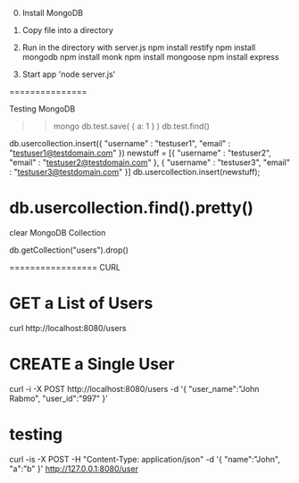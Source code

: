 0. Install MongoDB

1. Copy file into a directory 
2. Run in the directory with server.js
npm install restify
npm install mongodb
npm install monk
npm install mongoose
npm install express

3. Start app 'node server.js'


===============

Testing MongoDB
>> mongo
>> db.test.save( { a: 1 } )
>> db.test.find()


db.usercollection.insert({ "username" : "testuser1", "email" : "testuser1@testdomain.com" })
newstuff = [{ "username" : "testuser2", "email" : "testuser2@testdomain.com" }, { "username" : "testuser3", "email" : "testuser3@testdomain.com" }]
db.usercollection.insert(newstuff);

db.usercollection.find().pretty()
===================================

clear MongoDB Collection

db.getCollection("users").drop()


=================
CURL

# GET a List of Users
curl http://localhost:8080/users

# CREATE a Single User
curl -i -X POST  http://localhost:8080/users -d '{ "user_name":"John Rabmo", "user_id":"997" }'



# testing
curl -is -X POST -H "Content-Type: application/json" -d '{ "name":"John", "a":"b" }' http://127.0.0.1:8080/user
